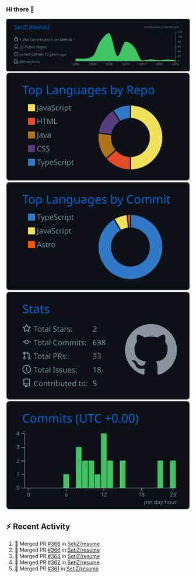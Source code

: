 ### Hi there 👋

![](https://raw.githubusercontent.com/SetiZ/SetiZ/master/profile-summary-card-output/github_dark/0-profile-details.svg)
![](https://raw.githubusercontent.com/SetiZ/SetiZ/master/profile-summary-card-output/github_dark/1-repos-per-language.svg)
![](https://raw.githubusercontent.com/SetiZ/SetiZ/master/profile-summary-card-output/github_dark/2-most-commit-language.svg)
![](https://raw.githubusercontent.com/SetiZ/SetiZ/master/profile-summary-card-output/github_dark/3-stats.svg)
![](https://raw.githubusercontent.com/SetiZ/SetiZ/master/profile-summary-card-output/github_dark/4-productive-time.svg)

## :zap: Recent Activity	

<!--START_SECTION:activity-->
1. 🎉 Merged PR [#368](https://github.com/SetiZ/resume/pull/368) in [SetiZ/resume](https://github.com/SetiZ/resume)
2. 🎉 Merged PR [#366](https://github.com/SetiZ/resume/pull/366) in [SetiZ/resume](https://github.com/SetiZ/resume)
3. 🎉 Merged PR [#364](https://github.com/SetiZ/resume/pull/364) in [SetiZ/resume](https://github.com/SetiZ/resume)
4. 🎉 Merged PR [#362](https://github.com/SetiZ/resume/pull/362) in [SetiZ/resume](https://github.com/SetiZ/resume)
5. 🎉 Merged PR [#361](https://github.com/SetiZ/resume/pull/361) in [SetiZ/resume](https://github.com/SetiZ/resume)
<!--END_SECTION:activity-->

<!--
**SetiZ/SetiZ** is a ✨ _special_ ✨ repository because its `README.md` (this file) appears on your GitHub profile.

Here are some ideas to get you started:

- 🔭 I’m currently working on ...
- 🌱 I’m currently learning ...
- 👯 I’m looking to collaborate on ...
- 🤔 I’m looking for help with ...
- 💬 Ask me about ...
- 📫 How to reach me: ...
- 😄 Pronouns: ...
- ⚡ Fun fact: ...
-->
